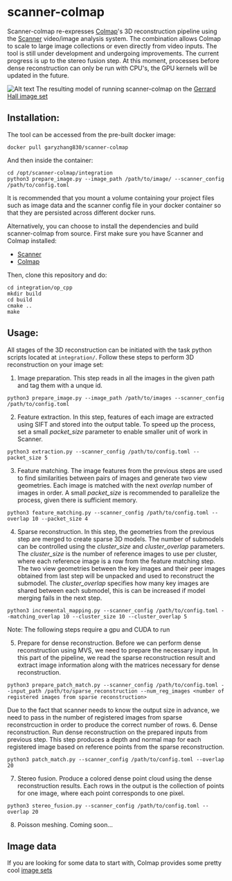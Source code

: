 # scanner-colmap

Scanner-colmap re-expresses [Colmap](https://colmap.github.io/index.html)'s 3D reconstruction pipeline using the [Scanner](https://github.com/scanner-research/scanner) video/image analysis system. The combination allows Colmap to scale to large image collections or even directly from video inputs. The tool is still under development and undergoing improvements. The current progress is up to the stereo fusion step. At this moment, processes before dense reconstruction can only be run with CPU's, the GPU kernels will be updated in the future. 

![Alt text](https://user-images.githubusercontent.com/12142904/47631345-f57fa180-db02-11e8-833e-a1134f51fb9b.png)
The resulting model of running scanner-colmap on the [Gerrard Hall image set](https://drive.google.com/drive/folders/0B6q7-Pen0AbDTk5WM2hkUjF0Znc)

## Installation:
The tool can be accessed from the pre-built docker image:
```
docker pull garyzhang830/scanner-colmap
```
And then inside the container:
```
cd /opt/scanner-colmap/integration
python3 prepare_image.py --image_path /path/to/image/ --scanner_config /path/to/config.toml
```
It is recommended that you mount a volume containing your project files such as image data and the scanner config file in your docker container so that they are persisted across different docker runs.


Alternatively, you can choose to install the dependencies and build scanner-colmap from source. First make sure you have Scanner and Colmap installed:
- [Scanner](http://scanner.run/installation.html)
- [Colmap](https://colmap.github.io/install.html)

Then, clone this repository and do:
```
cd integration/op_cpp
mkdir build 
cd build
cmake ..
make
```

## Usage:
All stages of the 3D reconstruction can be initiated with the task python scripts located at `integration/`. Follow these steps to perform 3D reconstruction on your image set:
1. Image preparation. This step reads in all the images in the given path and tag them with a unque id.
```
python3 prepare_image.py --image_path /path/to/images --scanner_config /path/to/config.toml
```

2. Feature extraction. In this step, features of each image are extracted using SIFT and stored into the output table. To speed up the process, set a small _packet_size_ parameter to enable smaller unit of work in Scanner.
```
python3 extraction.py --scanner_config /path/to/config.toml --packet_size 5
```
3. Feature matching. The image features from the previous steps are used to find similarities between pairs of images and generate two view geometries. Each image is matched with the next _overlap_ number of images in order. A small _packet_size_ is recommended to parallelize the process, given there is sufficient memory. 
```
python3 feature_matching.py --scanner_config /path/to/config.toml --overlap 10 --packet_size 4
```
4. Sparse reconstruction. In this step, the geometries from the previous step are merged to create sparse 3D models. The number of submodels can be controlled using the _cluster_size_ and _cluster_overlap_ parameters. The _cluster_size_ is the number of reference images to use per cluster, where each reference image is a row from the feature matching step. The two view geometries between the key images and their peer images obtained from last step will be unpacked and used to reconstruct the submodel. The _cluster_overlap_ specifies how many key images are shared between each submodel, this is can be increased if model merging fails in the next step.
```
python3 incremental_mapping.py --scanner_config /path/to/config.toml --matching_overlap 10 --cluster_size 10 --cluster_overlap 5
```
Note: The following steps require a gpu and CUDA to run

5. Prepare for dense reconstruction. Before we can perform dense reconstruction using MVS, we need to prepare the necessary input. In this part of the pipeline, we read the sparse reconstruction result and extract image information along with the matrices necessary for dense reconstruction. 
```
python3 prepare_patch_match.py --scanner_config /path/to/config.toml --input_path /path/to/sparse_reconstruction --num_reg_images <number of registered images from sparse reconstruction>
```
Due to the fact that scanner needs to know the output size in advance, we need to pass in the number of registered images from sparse reconstrcuction in order to produce the correct number of rows. 
6. Dense reconstruction. Run dense reconstruction on the prepared inputs from previous step. This step produces a depth and normal map for each registered image based on reference points from the sparse reconstruction.
```
python3 patch_match.py --scanner_config /path/to/config.toml --overlap 20
```
7. Stereo fusion. Produce a colored dense point cloud using the dense reconstruction results. Each rows in the output is the collection of points for one image, where each point corresponds to one pixel. 
```
python3 stereo_fusion.py --scanner_config /path/to/config.toml --overlap 20
```
8. Poisson meshing. Coming soon... 
## Image data
If you are looking for some data to start with, Colmap provides some pretty cool [image sets](https://colmap.github.io/datasets.html)
